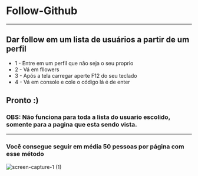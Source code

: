 # Follow-Github
---
## Dar follow em um lista de usuários a partir de um perfil

- 1 - Entre em um perfil que não seja o seu proprio
- 2 - Vá em fllowers
- 3 - Após a tela carregar aperte F12 do seu teclado
- 4 - Vá em console e cole o código lá é de enter

## Pronto :)

### OBS: Não funciona para toda a lista do usuario escolido, somente para a pagina que esta sendo vista.

---
### Você consegue seguir em média 50 pessoas por página com esse método


![screen-capture-_1_ (1)](https://user-images.githubusercontent.com/73178068/175653723-55c561a4-0284-4cf7-8a9c-96db1be3ccff.gif)
